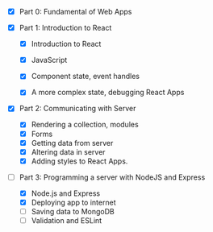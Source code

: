 - [x] Part 0: Fundamental of Web Apps


- [x] Part 1: Introduction to React 

    - [x] Introduction to React
    - [x] JavaScript 
    - [x] Component state, event handles
    - [x] A more complex state, debugging React Apps


- [x] Part 2: Communicating with Server

    - [x] Rendering a collection, modules
    - [x] Forms
    - [x] Getting data from server
    - [x] Altering data in server
    - [x] Adding styles to React Apps.

- [ ] Part 3: Programming a server with NodeJS and Express

    - [x] Node.js and Express
    - [x] Deploying app to internet
    - [ ] Saving data to MongoDB
    - [ ] Validation and ESLint
